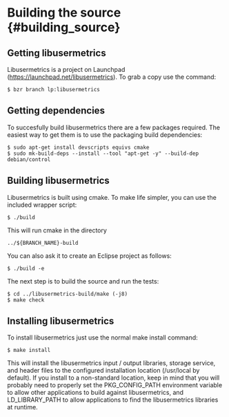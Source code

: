 Building the source {#building_source}
======================================

Getting libusermetrics
----------------------

Libusermetrics is a project on Launchpad (https://launchpad.net/libusermetrics).
To grab a copy use the command:

    $ bzr branch lp:libusermetrics


Getting dependencies
--------------------

To succesfully build libusermetrics there are a few packages required. The
easiest way to get them is to use the packaging build dependencies:

    $ sudo apt-get install devscripts equivs cmake
    $ sudo mk-build-deps --install --tool "apt-get -y" --build-dep debian/control


Building libusermetrics
-----------------------

Libusermetrics is built using cmake. To make life simpler, you can use the
included wrapper script:

    $ ./build
    
This will run cmake in the directory

    ../${BRANCH_NAME}-build

You can also ask it to create an Eclipse project as follows:

    $ ./build -e

The next step is to build the source and run the tests:

    $ cd ../libusermetrics-build/make (-j8)
    $ make check

Installing libusermetrics
-------------------------

To install libusermetrics just use the normal make install command:

    $ make install

This will install the libusermetrics input / output libraries, storage service,
and header files to the configured installation location (/usr/local by
default). If you install to a non-standard location, keep in mind that you will
probably need to properly set the PKG_CONFIG_PATH environment variable to allow
other applications to build against libusermetrics, and LD_LIBRARY_PATH to allow
applications to find the libusermetrics libraries at runtime.
